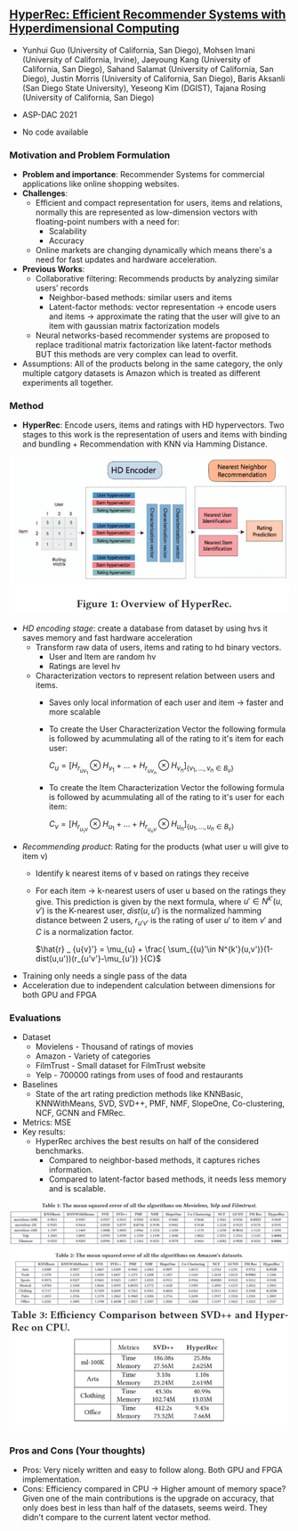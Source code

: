 ## [HyperRec: Efficient Recommender Systems with Hyperdimensional Computing](https://acsweb.ucsd.edu/~sasalama/papers/HyperRec.pdf)

* Yunhui Guo (University of California, San Diego), Mohsen Imani (University of California, Irvine), Jaeyoung Kang (University of California, San Diego), Sahand Salamat (University of California, San Diego), Justin Morris (University of California, San Diego), Baris Aksanli (San Diego State University),
Yeseong Kim (DGIST), Tajana Rosing (University of California, San Diego)

* ASP-DAC 2021

* No code available

### Motivation and Problem Formulation

* **Problem and importance**: Recommender Systems for commercial applications like online shopping websites.
* **Challenges**:
   * Efficient and compact representation for users, items and relations, normally this are represented as low-dimension vectors with floating-point numbers with a need for:
      * Scalability
      * Accuracy
   * Online markets are changing dynamically which means there's a need for fast updates and hardware acceleration.
* **Previous Works**:
   * Collaborative filtering: Recommends products by analyzing similar users’ records
      * Neighbor-based methods: similar users and items 
      * Latent-factor methods: vector representation -> encode users and items -> approximate the rating that the user will give to an item with gaussian matrix factorization models
   * Neural networks-based recommender systems are proposed to replace traditional matrix factorization like latent-factor methods BUT this methods are very complex can lead to overfit.
* Assumptions: All of the products belong in the same category, the only multiple catgory datasets is Amazon which is treated as different experiments all together.

### Method

* **HyperRec**: Encode users, items and ratings with HD hypervectors. Two stages to this work is the representation of users and items with binding and bundling + Recommendation with KNN via Hamming Distance.

![Process](./Hyperrec.png)

   * *HD encoding stage*: create a database from dataset by using hvs it saves memory and fast hardware acceleration
      * Transform raw data of users, items and rating to hd binary vectors.
         * User and Item are random hv
         * Ratings are level hv
      * Characterization vectors to represent relation between users and items.
         * Saves only local information of each user and item -> faster and more scalable
         * To create the User Characterization Vector the following formula is followed by acummulating all of the rating to it's item for each user:
         
           $C_u = \left [ H_{r_{uv_{1}}} \otimes H_{v_{1}} + ... + H_{r_{uv_{n}}} \otimes H_{v_{n}} \right ] _ { \{ v_1, ..., v_n \in B_u \} }$
         * To create the Item Characterization Vector the following formula is followed by acummulating all of the rating to it's user for each item:
       
           $C_v = \left [ H_{r_{u_{1}v}} \otimes H_{u_{1}} + ... + H_{r_{u_{n}v}} \otimes H_{u_{n}} \right ] _ { \{ u_1, ..., u_n \in B_v \} }$
   * *Recommending product*: Rating for the products (what user u will give to item v)
      * Identify k nearest items of v based on ratings they receive
      * For each item -> k-nearest users of user u based on the ratings they give. This prediction is given by the next formula, where ${u}'\in N^{k'}(u,v')$ is the K-nearest user, $dist(u,u')$ is the normalized hamming distance between 2 users, $r_{u'v'}$ is the rating of user $u'$ to item $v'$ and $C$ is a normalization factor.

        $\hat{r} _ {u{v}'} = \mu_{u} + \frac{ \sum_{{u}'\in N^{k'}(u,v')}(1-dist(u,u'))(r_{u'v'}-\mu_{u'}) }{C}$
   * Training only needs a single pass of the data
   * Acceleration due to independent calculation between dimensions for both GPU and FPGA

### Evaluations

* Dataset
   * Movielens - Thousand of ratings of movies
   * Amazon - Variety of categories
   * FilmTrust - Small dataset for FilmTrust website
   * Yelp - 700000 ratings from uses of food and restaurants
* Baselines
   * State of the art rating prediction methods like KNNBasic, KNNWithMeans, SVD, SVD++, PMF, NMF, SlopeOne, Co-clustering, NCF, GCNN and FMRec.
* Metrics: MSE
* Key results:
   * HyperRec archives the best results on half of the considered benchmarks.
      * Compared to neighbor-based methods, it captures riches information.
      * Compared to latent-factor based methods, it needs less memory and is scalable.

![Results1](./Results1.png)
![Results2](./Results.png)


### Pros and Cons (Your thoughts)

* Pros: Very nicely written and easy to follow along. Both GPU and FPGA implementation.
* Cons: Efficiency compared in CPU -> Higher amount of memory space? Given one of the main contributions is the upgrade on accuracy, that only does best in less than half of the datasets, seems weird. They didn't compare to the current latent vector method.
